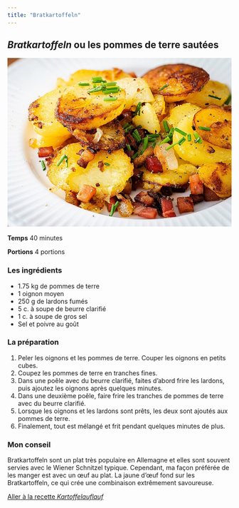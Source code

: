 ```yaml
---
title: "Bratkartoffeln"
---
```


## *Bratkartoffeln* ou les pommes de terre sautées

![Les pommes de terre sautées au lardon](/media/Bratkartoffeln.jpg)

**Temps**       40 minutes

**Portions**    4 portions



### **Les ingrédients**
* 1.75 kg de pommes de terre
* 1 oignon moyen
* 250 g de lardons fumés
* 5 c. à soupe de beurre clarifié
* 1 c. à soupe de gros sel
* Sel et poivre au goût

### **La préparation**
1. Peler les oignons et les pommes de terre. Couper les oignons en petits cubes.
2. Coupez les pommes de terre en tranches fines.
3. Dans une poêle avec du beurre clarifié, faites d’abord frire les lardons, puis ajoutez les oignons après quelques minutes.
4. Dans une deuxième poêle, faire frire les tranches de pommes de terre avec du beurre clarifié.
5. Lorsque les oignons et les lardons sont prêts, les deux sont ajoutés aux pommes de terre.
6. Finalement, tout est mélangé et frit pendant quelques minutes de plus.

### **Mon conseil**

Bratkartoffeln sont un plat très populaire en Allemagne et elles sont souvent servies avec le Wiener Schnitzel typique. Cependant, ma façon préférée de les manger est avec un œuf au plat. La jaune d’œuf fond sur les Bratkartoffeln, ce qui crée une combinaison extrêmement savoureuse.

[Aller à la recette *Kartoffelauflauf*](https://xlilix2312.github.io/Kartoffel/kartoffelauflauf/)


